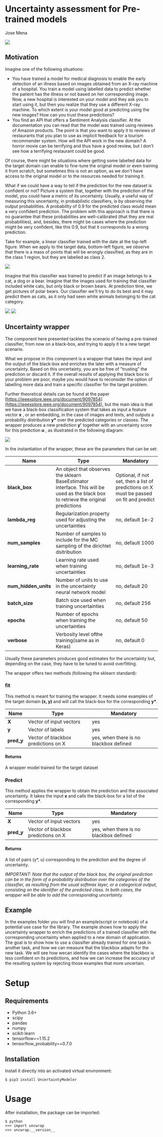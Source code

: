 # Uncertainty assessment for Pre-trained models

Jose Mena

![](RackMultipart20200930-4-16wcrro_html_f8a36c35410c1486.jpg)

## Motivation

Imagine one of the following situations:

- You have trained a model for medical diagnosis to enable the early detection of an illness based on images obtained from an X-ray machine of a hospital. You train a model using labelled data to predict whether the patient has the illness or not based on her corresponding image. Now, a new hospital is interested on your model and they ask you to start using it, but then you realize that they use a different X-ray machine. To which extent is your model good at predicting using the new images? How can you trust these predictions?
- You find an API that offers a Sentiment Analysis classifier. At the documentation you can read that the model was trained using reviews of Amazon products. The point is that you want to apply it to reviews of restaurants that you plan to use as implicit feedback for a tourism recommender system. How will the API work in the new domain? A horror movie can be terrifying and thus have a good review, but I don&#39;t see how a terrifying restaurant could be good.

Of course, there might be situations where getting some labelled data for the target domain can enable to fine-tune the original model or even training it from scratch, but sometimes this is not an option, as we don&#39;t have access to the original model or to the resources needed for training it.

What if we could have a way to tell if the prediction for the new dataset is confident or not? Picture a system that, together with the prediction of the model, you could have a metric of its uncertainty. Usually, a useful way of measuring this uncertainty, in probabilistic classifiers, is by observing the output probabilities. A probability of 0.9 for the predicted class would mean a very confident prediction. The problem with this approach is that there is no guarantee that these probabilities are well-calibrated (that they are real probabilities), and, besides, there might be cases where the prediction might be very confident, like this 0.9, but that it corresponds to a wrong prediction.

Take for example, a linear classifier trained with the date at the top-left figure. When we apply to the target data, bottom-left figure, we observe that there is a mass of points that will be wrongly classified, as they are in the class 1 region, but they are labelled as class 2.

![](RackMultipart20200930-4-16wcrro_html_3e98340e01685e10.png)

Imagine that this classifier was trained to predict if an image belongs to a cat, a dog or a bear. Imagine that the images used for training that classifier included white cats, but only black or brown bears. At prediction time, we get pictures of polar bears. Our classifier we&#39;ll try to do its best and it may predict them as cats, as it only had seen white animals belonging to the cat category.

![](RackMultipart20200930-4-16wcrro_html_b981569e1c765512.jpg) ![](RackMultipart20200930-4-16wcrro_html_dc65de4adec9a876.jpg)

## Uncertainty wrapper

The component here presented tackles the scenario of having a pre-trained classifier, from now on a black-box, and trying to apply it to a new target scenario.

What we propose in this component is a wrapper that takes the input and the output of the black-box and enriches the later with a measure of uncertainty. Based on this uncertainty, you are be free of &quot;trusting&quot; the prediction or discard it. If the overall results of applying the black box to your problem are poor, maybe you would have to reconsider the option of labelling more data and train a specific classifier for the target problem.

Further theoretical details can be found at the paper [https://ieeexplore.ieee.org/document/9097854](https://ieeexplore.ieee.org/document/9097854), but the main idea is that we have a black-box classification system that takes as input a feature vector **x** , or an embedding, in the case of images and texts, and outputs a probability distribution **y\*** over the predicted categories or classes. The wrapper produces a new prediction **y&#39;** together with an uncertainty score for this prediction **u** , as illustrated in the following diagram:

![](RackMultipart20200930-4-16wcrro_html_3cc53616a2e62c3b.jpg)

In the instantiation of the wrapper, these are the parameters that can be set:

| Name | Type | Mandatory |
| --- | --- | --- |
| **black\_box** | An object that observes the sklearn BaseEstimator interface. This will be used as the black box to retrieve the original predictions | Optional, if not set, then a list of predictions on X must be passed on fit and predict |
| **lambda_reg** | Regularization property used for adjusting the uncertainties | no, default 1e-2
| **num_samples** | Number of samples to include for the MC sampling of the dirichlet dsitribution | no, default 1000 |
| **learning_rate** | Learning rate used when training uncertainties | no, default 1e-3 |
| **num_hidden_units** | Number of units to use in the uncertainty neural network model | no, default 20 |
| **batch_size** | Batch size used when training uncertainties | no, default 256 |
| **epochs** | Number of epochs when training the uncertainties | no, default 50 |
| **verbose** | Verbosity level ofthe training(same as in Keras) | no, default 0 |

Usually these parameters produces good estimates for the uncertainty but, depending on the case, they have to be tuned to avoid overfitting.

The wrapper offers two methods (following the sklearn standard):

### fit

This method is meant for training the wrapper. It needs some examples of the target domain **(x, y)** and will call the black-box for the corresponding **y\***.

| Name | Type | Mandatory |
| --- | --- | --- |
| **X** | Vector of input vectors | yes |
| **y** | Vector of labels | yes |
| **pred_y** | Vector of blackbox predictions on X | yes, when there is no blackbox defined |

#### Returns

A wrapper model trained for the target dataset

### Predict

This method applies the wrapper to obtain the prediction and the associated uncertainty. It takes the input **x** and calls the black-box for a list of the corresponding **y\***.

| Name | Type | Mandatory |
| --- | --- | --- |
| **X** | Vector of input vectors | yes |
| **pred_y** | Vector of blackbox predictions on X | yes, when there is no blackbox defined |

#### Returns

A list of pairs (y\*, u) corresponding to the prediction and the degree of uncertainty.

_IMPORTANT: Note that the output of the black box, the original prediction can be in the form of a probability distribution over the categories of the classifier, as resulting from the usual softmax layer, or a categorical output, consisting on the identifier of the predicted class. In both cases, the wrapper will be able to add the corresponding uncertainty._

## Example

In the examples folder you will find an example(script or notebook) of a potential use case for the library.
The example shows how to apply the uncertainty wrapper to enrich the predictions of a trained classifier with 
the corresponding uncertainty when applied to a new domain of application. The goal is to show how to use
a classifier already trained for one task in another task, and how we can measure that the blackbox adapts for the 
new task. We will see how wecan identify the cases where the blackbox is less confident on its predictions, 
and how we can increase the accuracy of the resulting system by rejecting those examples that more uncertain.

# Setup

## Requirements

* Python 3.6+
* scipy
* pandas
* numpy
* scikit-learn
* tensorflow==1.15.2
* tensorflow_probability==0.7.0

## Installation

Install it directly into an activated virtual environment:

```text
$ pip3 install UncertaintyModeler
```

# Usage

After installation, the package can be imported:

```text
$ python
>>> import uncwrap
>>> uncwrap.__version__
```

